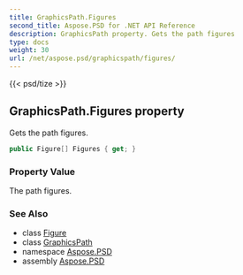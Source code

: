 ```yaml
---
title: GraphicsPath.Figures
second_title: Aspose.PSD for .NET API Reference
description: GraphicsPath property. Gets the path figures
type: docs
weight: 30
url: /net/aspose.psd/graphicspath/figures/
---
```

{{< psd/tize >}}
## GraphicsPath.Figures property

Gets the path figures.

```csharp
public Figure[] Figures { get; }
```

### Property Value

The path figures.

### See Also

* class [Figure](../../figure/)
* class [GraphicsPath](../)
* namespace [Aspose.PSD](../../graphicspath/)
* assembly [Aspose.PSD](../../../)


